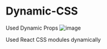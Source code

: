 # Dynamic-CSS

Used Dynamic Props
![image](https://user-images.githubusercontent.com/96350795/197712148-1285c4c8-5734-4c28-a5ab-08c807f4298b.png)

Used React CSS modules dynamically

